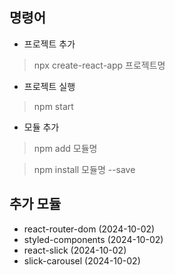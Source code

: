 ## 명령어
- 프로젝트 추가
> npx create-react-app 프로젝트명
- 프로젝트 실행
> npm start
- 모듈 추가
> npm add 모듈명

> npm install 모듈명 --save

## 추가 모듈
- react-router-dom (2024-10-02)
- styled-components (2024-10-02)
- react-slick (2024-10-02)
- slick-carousel (2024-10-02)